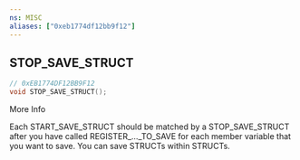 ```yaml
---
ns: MISC
aliases: ["0xeb1774df12bb9f12"]
---
```

## STOP_SAVE_STRUCT

```c
// 0xEB1774DF12BB9F12
void STOP_SAVE_STRUCT();
```

More Info

Each START_SAVE_STRUCT should be matched by a STOP_SAVE_STRUCT after you have called REGISTER_..._TO_SAVE for each member variable that you want to save. You can save STRUCTs within STRUCTs.

